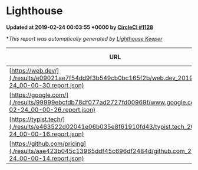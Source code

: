 
# Lighthouse

**Updated at 2019-02-24 00:03:55 +0000 by [CircleCI #1128](https://circleci.com/gh/ItinerisLtd/lighthouse-keeper-example/1128)**

**This report was automatically generated by [Lighthouse Keeper](https://github.com/itinerisltd/lighthouse-keeper)*

| URL | Performance | Accessibility | Best Practices | SEO | PWA | Updated At |
| --- | --- | --- | --- | --- | --- | --- |
| [https://web.dev/](./results/e09021ae7f54dd9f3b549cb0bc165f2b/web.dev_2019-02-24_00-00-30.report.json) | 0.9 | 0.93 | 1 | 0.91 | 1 | 2019-02-24T00:00:30.077Z |
| [https://google.com/](./results/99999ebcfdb78df077ad2727fd00969f/www.google.com_2019-02-24_00-00-26.report.json) | 0.96 | 0.71 | 0.93 | 0.8 | 0.58 | 2019-02-24T00:00:26.254Z |
| [https://typist.tech/](./results/e463522d02041e06b035e8f61910fd43/typist.tech_2019-02-24_00-00-16.report.json) | 1 |  |  |  |  | 2019-02-24T00:00:16.083Z |
| [https://github.com/pricing](./results/aae423b045c13965ddf45c696df2484d/github.com_2019-02-24_00-00-14.report.json) | 0.73 | 0.89 | 0.93 | 0.9 | 0.58 | 2019-02-24T00:00:14.866Z |
